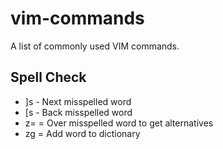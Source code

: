 # vim-commands
A list of commonly used VIM commands.

## Spell Check

- ]s - Next misspelled word
- [s - Back misspelled word
- z= = Over misspelled word to get alternatives
- zg = Add word to dictionary
